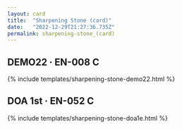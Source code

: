 ```yaml
---
layout: card
title:  "Sharpening Stone (card)"
date:   "2022-12-29T21:27:36.735Z"
permalink: sharpening-stone_(card)
---
```


## DEMO22 &middot; EN-008 C

{% include templates/sharpening-stone-demo22.html %}


## DOA 1st &middot; EN-052 C

{% include templates/sharpening-stone-doa1e.html %}

